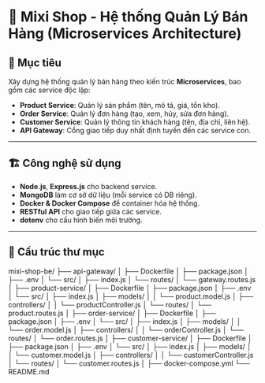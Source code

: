 # 🛒 Mixi Shop - Hệ thống Quản Lý Bán Hàng (Microservices Architecture)

## 📌 Mục tiêu

Xây dựng hệ thống quản lý bán hàng theo kiến trúc **Microservices**, bao gồm các service độc lập:

- **Product Service**: Quản lý sản phẩm (tên, mô tả, giá, tồn kho).
- **Order Service**: Quản lý đơn hàng (tạo, xem, hủy, sửa đơn hàng).
- **Customer Service**: Quản lý thông tin khách hàng (tên, địa chỉ, liên hệ).
- **API Gateway**: Cổng giao tiếp duy nhất định tuyến đến các service con.

---

## 🏗️ Công nghệ sử dụng

- **Node.js**, **Express.js** cho backend service.
- **MongoDB** làm cơ sở dữ liệu (mỗi service có DB riêng).
- **Docker & Docker Compose** để container hóa hệ thống.
- **RESTful API** cho giao tiếp giữa các service.
- **dotenv** cho cấu hình biến môi trường.

---

## 📁 Cấu trúc thư mục
mixi-shop-be/
├── api-gateway/
│   ├── Dockerfile
│   ├── package.json
│   ├── .env
│   └── src/
│       ├── index.js
│       └── routes/
│           └── gateway.routes.js
│
├── product-service/
│   ├── Dockerfile
│   ├── package.json
│   ├── .env
│   └── src/
│       ├── index.js
│       ├── models/
│       │   └── product.model.js
│       ├── controllers/
│       │   └── productController.js
│       └── routes/
│           └── product.routes.js
│
├── order-service/
│   ├── Dockerfile
│   ├── package.json
│   ├── .env
│   └── src/
│       ├── index.js
│       ├── models/
│       │   └── order.model.js
│       ├── controllers/
│       │   └── orderController.js
│       └── routes/
│           └── order.routes.js
│
├── customer-service/
│   ├── Dockerfile
│   ├── package.json
│   ├── .env
│   └── src/
│       ├── index.js
│       ├── models/
│       │   └── customer.model.js
│       ├── controllers/
│       │   └── customerController.js
│       └── routes/
│           └── customer.routes.js
│
├── docker-compose.yml
└── README.md
